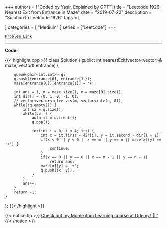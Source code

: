 
+++
authors = ["Coded by Yasir, Explained by GPT"]
title = "Leetcode 1926: Nearest Exit from Entrance in Maze"
date = "2019-07-22"
description = "Solution to Leetcode 1926"
tags = [
    
]
categories = [
    "Medium"
]
series = ["Leetcode"]
+++



[`Problem Link`](https://leetcode.com/problems/nearest-exit-from-entrance-in-maze/description/)

---

**Code:**

{{< highlight cpp >}}
class Solution {
public:
    int nearestExit(vector<vector<char>>& maze, vector<int>& entrance) {
        
        queue<pair<int,int>> q;
        q.push({entrance[0], entrance[1]});
        maze[entrance[0]][entrance[1]] = '+';
        
        int ans = 1, m = maze.size(), n = maze[0].size();
        int dir[] = {0, 1, 0, -1, 0};
        // vector<vector<int>> vis(m, vector<int>(n, 0));
        while(!q.empty()) {
            int sz = q.size();
            while(sz--) {
                auto it = q.front();
                q.pop();
                
                for(int i = 0; i < 4; i++) {
                    int x = it.first + dir[i], y = it.second + dir[i + 1];
                    if(x < 0 || y < 0 || x == m || y == n || maze[x][y] == '+') {
                        continue;
                    }
                    if(x == 0 || y == 0 || x == m - 1 || y == n - 1)
                        return ans;                    
                    maze[x][y] = '+';                    
                    q.push({x, y});
                }
            }
            ans++;
        }
        return -1;
    }
};
{{< /highlight >}}



{{< notice tip >}}
[Check out my Momentum Learning course at Udemy! 🚀 "](https://www.udemy.com/course/blind-75-the-data-structures-and-algorithms-essentials/)
{{< /notice >}}

